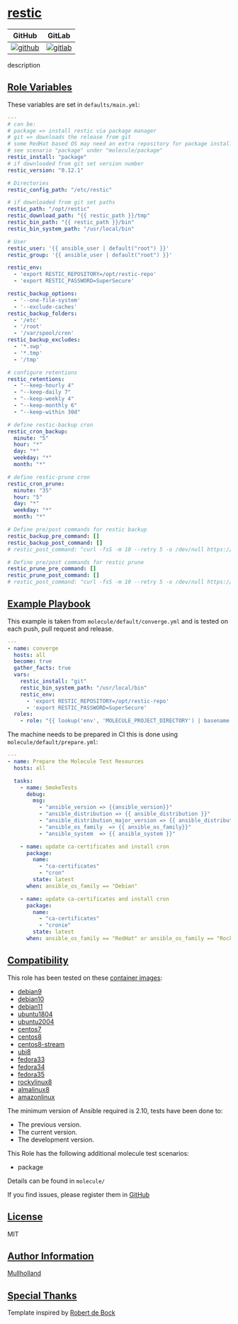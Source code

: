 # [restic](#restic)

|GitHub|GitLab|
|------|------|
|[![github](https://github.com/mullholland/ansible-role-restic/workflows/Ansible%20Molecule/badge.svg)](https://github.com/mullholland/ansible-role-restic/actions)|[![gitlab](https://gitlab.com/mullholland/ansible-role-restic/badges/master/pipeline.svg)](https://gitlab.com/mullholland/ansible-role-restic)|[![quality](https://img.shields.io/ansible/quality/unset)](https://galaxy.ansible.com/mullholland/restic)|

description

## [Role Variables](#role-variables)

These variables are set in `defaults/main.yml`:
```yaml
---
# can be:
# package => install restic via package manager
# git => downloads the release from git
# some RedHat based OS may need an extra repository for package install
# see scenario "package" under "molecule/package"
restic_install: "package"
# if downloaded from git set version number
restic_version: "0.12.1"

# Directories
restic_config_path: "/etc/restic"

# if downloaded from git set paths
restic_path: "/opt/restic"
restic_download_path: "{{ restic_path }}/tmp"
restic_bin_path: "{{ restic_path }}/bin"
restic_bin_system_path: "/usr/local/bin"

# User
restic_user: '{{ ansible_user | default("root") }}'
restic_group: '{{ ansible_user | default("root") }}'

restic_env:
  - 'export RESTIC_REPOSITORY=/opt/restic-repo'
  - 'export RESTIC_PASSWORD=SuperSecure'

restic_backup_options:
  - '--one-file-system'
  - '--exclude-caches'
restic_backup_folders:
  - '/etc'
  - '/root'
  - '/var/spool/cron'
restic_backup_excludes:
  - '*.swp'
  - '*.tmp'
  - '/tmp'

# configure retentions
restic_retentions:
  - "--keep-hourly 4"
  - "--keep-daily 7"
  - "--keep-weekly 4"
  - "--keep-monthly 6"
  - "--keep-within 30d"

# define restic-backup cron
restic_cron_backup:
  minute: "5"
  hour: "*"
  day: "*"
  weekday: "*"
  month: "*"

# define restic-prune cron
restic_cron_prune:
  minute: "35"
  hour: "5"
  day: "*"
  weekday: "*"
  month: "*"

# Define pre/post commands for restic backup
restic_backup_pre_command: []
restic_backup_post_command: []
# restic_post_command: "curl -fsS -m 10 --retry 5 -o /dev/null https://hc-ping.com/XXXX-XXXX-XXXX-XXXX"

# Define pre/post commands for restic prune
restic_prune_pre_command: []
restic_prune_post_command: []
# restic_post_command: "curl -fsS -m 10 --retry 5 -o /dev/null https://hc-ping.com/XXXX-XXXX-XXXX-XXXX"
```


## [Example Playbook](#example-playbook)

This example is taken from `molecule/default/converge.yml` and is tested on each push, pull request and release.
```yaml
---
- name: converge
  hosts: all
  become: true
  gather_facts: true
  vars:
    restic_install: "git"
    restic_bin_system_path: "/usr/local/bin"
    restic_env:
      - 'export RESTIC_REPOSITORY=/opt/restic-repo'
      - 'export RESTIC_PASSWORD=SuperSecure'
  roles:
    - role: "{{ lookup('env', 'MOLECULE_PROJECT_DIRECTORY') | basename }}"
```

The machine needs to be prepared in CI this is done using `molecule/default/prepare.yml`:
```yaml
---
- name: Prepare the Molecule Test Resources
  hosts: all

  tasks:
    - name: SmokeTests
      debug:
        msg:
          - "ansible_version => {{ansible_version}}"
          - "ansible_distribution => {{ ansible_distribution }}"
          - "ansible_distribution_major_version => {{ ansible_distribution_major_version }}"
          - "ansible_os_family  => {{ ansible_os_family}}"
          - "ansible_system  => {{ ansible_system }}"

    - name: update ca-certificates and install cron
      package:
        name:
          - "ca-certificates"
          - "cron"
        state: latest
      when: ansible_os_family == "Debian"

    - name: update ca-certificates and install cron
      package:
        name:
          - "ca-certificates"
          - "cronie"
        state: latest
      when: ansible_os_family == "RedHat" or ansible_os_family == "Rocky"
```





## [Compatibility](#compatibility)

This role has been tested on these [container images](https://hub.docker.com/u/mullholland):

-   [debian9](https://hub.docker.com/r/mullholland/docker-molecule-debian9)
-   [debian10](https://hub.docker.com/r/mullholland/docker-molecule-debian10)
-   [debian11](https://hub.docker.com/r/mullholland/docker-molecule-debian11)
-   [ubuntu1804](https://hub.docker.com/r/mullholland/docker-molecule-ubuntu1804)
-   [ubuntu2004](https://hub.docker.com/r/mullholland/docker-molecule-ubuntu2004)
-   [centos7](https://hub.docker.com/r/mullholland/docker-molecule-centos7)
-   [centos8](https://hub.docker.com/r/mullholland/docker-molecule-centos8)
-   [centos8-stream](https://hub.docker.com/r/mullholland/docker-molecule-centos8-stream)
-   [ubi8](https://hub.docker.com/r/mullholland/docker-molecule-ubi8)
-   [fedora33](https://hub.docker.com/r/mullholland/docker-molecule-fedora33)
-   [fedora34](https://hub.docker.com/r/mullholland/docker-molecule-fedora34)
-   [fedora35](https://hub.docker.com/r/mullholland/docker-molecule-fedora35)
-   [rockylinux8](https://hub.docker.com/r/mullholland/docker-molecule-rockylinux8)
-   [almalinux8](https://hub.docker.com/r/mullholland/docker-molecule-almalinux8)
-   [amazonlinux](https://hub.docker.com/r/mullholland/docker-molecule-amazonlinux)

The minimum version of Ansible required is 2.10, tests have been done to:

-   The previous version.
-   The current version.
-   The development version.

This Role has the following additional molecule test scenarios:
-   package

Details can be found in ```molecule/```




If you find issues, please register them in [GitHub](https://github.com/mullholland/ansible-role-restic/issues)

## [License](#license)

MIT


## [Author Information](#author-information)

[Mullholland](https://github.com/mullholland)

## [Special Thanks](#special-thanks)

Template inspired by [Robert de Bock](https://github.com/robertdebock)
